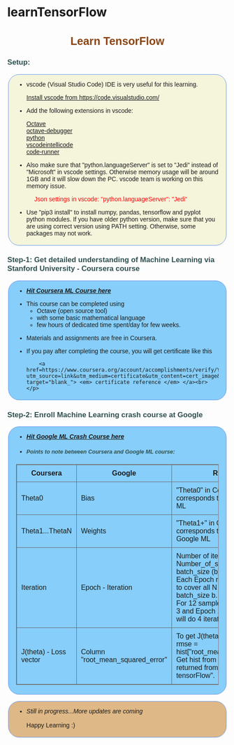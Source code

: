 # learnTensorFlow

<style>
th, td {
    padding: 10px;
    border: 1px solid #666;
}

h2 {
    font-size: 1.8em;
    text-align: center;
    color: SaddleBrown;
    font-family: Verdana, Geneva, Tahoma, sans-serif;
}

h3,h4 {
    color: DarkSlateGrey;
    font-size: 1.2em;
    font-family: Verdana, Geneva, Tahoma, sans-serif;
}

h5 {
    color: DarkSlateGrey;
    font-size: 0.9em;
    font-family: Verdana, Geneva, Tahoma, sans-serif;
}

#d1 {
     color: red;
}

.setupBoxDiv {
    background-color: Beige;
    border: solid;
    border-width: 1px;
    border-color: cornflowerblue;
    margin: 0px 2px 15px 2px;
    padding: 0px 17px 5px 17px;
    border-radius: 25px;
    font-family: Verdana, Geneva, Tahoma, sans-serif;
}

.courseraBoxDiv {
    background-color: LightSkyBlue;
    border: solid;
    border-width: 1px;
    border-color: cornflowerblue;
    margin: 0px 2px 15px 2px;
    padding: 0px 17px 5px 17px;
    border-radius: 25px;
    font-family: Verdana, Geneva, Tahoma, sans-serif;
}

.googleBoxDiv {
    background-color: LightSkyBlue;
    border: solid;
    border-width: 1px;
    border-color: cornflowerblue;
    margin: 0px 2px 15px 2px;
    padding: 0px 17px 5px 17px;
    border-radius: 25px;
    font-family: Verdana, Geneva, Tahoma, sans-serif;
}

.boxdiv {
    background-color: BurlyWood;
    border: solid;
    border-width: 1px;
    border-color: cornflowerblue;
    margin: 0px 2px 15px 2px;
    padding: 0px 17px 5px 17px;
    border-radius: 25px;
    font-family: Verdana, Geneva, Tahoma, sans-serif;
}

</style>

<h2><b> Learn TensorFlow </b></h2>
<h3> Setup: </h3>

<div class="setupBoxDiv">
<p>
    <ul>
        <li> 
            <p>vscode (Visual Studio Code) IDE is very useful for this learning. </p>
            <a href="https://code.visualstudio.com/" target="blank_"> Install vscode from https://code.visualstudio.com/ </a>
        </li>
        <li> 
            <p>Add the following extensions in vscode:</p>
            <p>
            <a href="https://marketplace.visualstudio.com/items?itemName=toasty-technologies.octave" target="blank_">Octave</a><br>
            <a href="https://marketplace.visualstudio.com/items?itemName=paulosilva.vsc-octave-debugger" target="blank_">octave-debugger</a><br>
            <a href=https://marketplace.visualstudio.com/items?itemName=ms-python.python" target="blank_">python</a><br>
            <a href=https://marketplace.visualstudio.com/items?itemName=VisualStudioExptTeam.vscodeintellicode" target="blank_">vscodeintellicode</a><br>
            <a href=https://marketplace.visualstudio.com/items?itemName=formulahendry.code-runner" target="blank_">code-runner</a><br>
            </p>
        </li>
        <li>
<p>Also make sure that "python.languageServer" is set to "Jedi" instead of "Microsoft" in vscode settings.
Otherwise memory usage will be around 1GB and it will slow down the PC. vscode team is working on this memory issue. <br>
</p>
<div id="d1"> 
&emsp; Json settings in vscode: "python.languageServer": "Jedi" </div>
        </li>
    </ul>
</p>
<p>
<ul><li>
Use "pip3 install" to install numpy, pandas, tensorflow and pyplot python modules. 
If you have older python version, make sure that you are using correct version using PATH setting. 
Otherwise, some packages may not work.
</li></ul>
</p>
</div>
    


<h3> Step-1: Get detailed understanding of Machine Learning via Stanford University - Coursera course </h3>
<div class="courseraBoxDiv">

<p><ul><li> 
<a href="https://www.coursera.org/learn/machine-learning" target="blank_"><b> <em> Hit Coursera ML Course here  </em>  </b> </a><br>
</li></ul></p>

<p>
<ul><li>
    This course can be completed using 
    <ul>
    <li>Octave (open source tool) </li>
    <li>with some basic mathematical language </li>
    <li>few hours of dedicated time spent/day for few weeks.</li>
    </ul>
</li></ul>
<ul><li>
        Materials and assignments are free in Coursera. 
</ul></li>
<ul><li>
        <p>If you pay after completing the course, you will get certificate like this
        
        <a href=https://www.coursera.org/account/accomplishments/verify/YS5P9JM3MJV8?utm_source=link&utm_medium=certificate&utm_content=cert_image&utm_campaign=pdf_header_button&utm_product=course" target="blank_"> <em> certificate reference </em> </a><br> </p>
</ul></li>
</p>
</div>


<h3> Step-2: Enroll Machine Learning crash course at Google </h3>
<div class="googleBoxDiv">

<p><ul><li> 
<a href="https://developers.google.com/machine-learning/crash-course" target="blank_"><b> <em> Hit Google ML Crash Course here  </em> </b> </a><br>
</li></ul></p>

<ul><li> 
<h5> Points to note between Coursera and Google ML course: </h5>
</li></ul>
<table frame="box">
<tr>
    <th> Coursera </th>
    <th> Google </th>
    <th> Remarks </th>
</tr>
<tr>
    <td>Theta0</td>
    <td>Bias</td>    
    <td>"Theta0" in Coursera corresponds to "Bias" in Google ML</td>    
</tr>
<tr>
    <td>Theta1...ThetaN</td>
    <td>Weights</td>    
    <td>"Theta1+" in Coursera corresponds to "Weights" in Google ML</td>    
</tr>
<tr>
    <td>Iteration</td>
    <td>Epoch - Iteration</td>    
    <td>Number of iterations per Epoch = Number_of_samples (N) / batch_size (b).<br>
        Each Epoch requires X iterations to cover all N samples with batch_size b.<br>
        For 12 samples with batch_size 3 and Epoch 100, each Epoch will do 4 iterations for 100 times.</td>    
</tr>
<tr>
    <td>J(theta) - Loss vector</td>
    <td>Column "root_mean_squared_error"</td>    
    <td>To get J(theta) in tensorflow, use rmse = hist["root_mean_squared_error"].<br>
        Get hist from history which is returned from "model.fit of tensorFlow".</td>    
</tr>
</table>
</div>

<div class="boxdiv">
<p>
<ul><li><em>
Still in progress...More updates are coming </em> <br><br>
Happy Learning :)
</li></ul>
</p>
</div>
